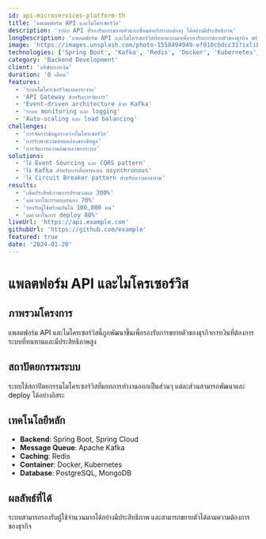 ```yaml
---
id: api-microservices-platform-th
title: 'แพลตฟอร์ม API และไมโครเซอร์วิส'
description: 'ระบบ API ที่รองรับการขยายตัวและเชื่อมต่อกับระบบต่างๆ ได้อย่างมีประสิทธิภาพ'
longDescription: 'แพลตฟอร์ม API และไมโครเซอร์วิสที่ออกแบบมาเพื่อรองรับการขยายตัวของธุรกิจ พร้อมระบบจัดการที่ทันสมัย'
image: 'https://images.unsplash.com/photo-1558494949-ef010cbdcc31?ixlib=rb-4.0.3&ixid=M3wxMjA3fDB8MHxwaG90by1wYWdlfHx8fGVufDB8fHx8fA%3D%3D&auto=format&fit=crop&w=2070&q=80'
technologies: ['Spring Boot', 'Kafka', 'Redis', 'Docker', 'Kubernetes', 'PostgreSQL']
category: 'Backend Development'
client: 'บริษัทการเงิน'
duration: '8 เดือน'
features:
  - 'ระบบไมโครเซอร์วิสแบบกระจาย'
  - 'API Gateway สำหรับการจัดการ'
  - 'Event-driven architecture ด้วย Kafka'
  - 'ระบบ monitoring และ logging'
  - 'Auto-scaling และ load balancing'
challenges:
  - 'การจัดการข้อมูลระหว่างไมโครเซอร์วิส'
  - 'การรักษาความสอดคล้องของข้อมูล'
  - 'การจัดการความล้มเหลวของระบบ'
solutions:
  - 'ใช้ Event Sourcing และ CQRS pattern'
  - 'ใช้ Kafka สำหรับการสื่อสารแบบ asynchronous'
  - 'ใช้ Circuit Breaker pattern สำหรับความทนทาน'
results:
  - 'เพิ่มประสิทธิภาพการประมวลผล 300%'
  - 'ลดเวลาในการตอบสนอง 70%'
  - 'รองรับผู้ใช้พร้อมกันได้ 100,000 คน'
  - 'ลดเวลาในการ deploy 80%'
liveUrl: 'https://api.example.com'
githubUrl: 'https://github.com/example'
featured: true
date: '2024-01-20'
---
```


# แพลตฟอร์ม API และไมโครเซอร์วิส

## ภาพรวมโครงการ

แพลตฟอร์ม API และไมโครเซอร์วิสนี้ถูกพัฒนาขึ้นเพื่อรองรับการขยายตัวของธุรกิจการเงินที่ต้องการระบบที่ทนทานและมีประสิทธิภาพสูง

## สถาปัตยกรรมระบบ

ระบบใช้สถาปัตยกรรมไมโครเซอร์วิสที่แยกการทำงานออกเป็นส่วนๆ แต่ละส่วนสามารถพัฒนาและ deploy ได้อย่างอิสระ

## เทคโนโลยีหลัก

- **Backend**: Spring Boot, Spring Cloud
- **Message Queue**: Apache Kafka
- **Caching**: Redis
- **Container**: Docker, Kubernetes
- **Database**: PostgreSQL, MongoDB

## ผลลัพธ์ที่ได้

ระบบสามารถรองรับผู้ใช้จำนวนมากได้อย่างมีประสิทธิภาพ และสามารถขยายตัวได้ตามความต้องการของธุรกิจ
